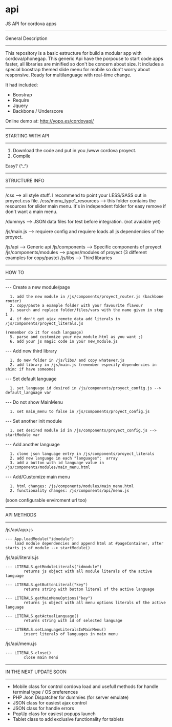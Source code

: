 api
===

JS API for cordova apps

****************************************************************************************
  General Description
****************************************************************************************

This repository is a basic estructure for build a modular app with cordova/phonegap. 
This generic Api have the porpouse to start code apps faster, all libraries are minified so don't be concern about size.
It includes a special boostrap themed slide menu for mobile so don't worry about responsive. 
Ready for multilanguage with real-time change.

It had included:
- Boostrap
- Require
- Jquery
- Backbone / Underscore

Online demo at:
http://yopo.es/cordovapi/



****************************************************************************************
  STARTING WITH API
****************************************************************************************

1. Download the code and put in you /www cordova proyect. 
2. Compile

Easy? (^_^)




****************************************************************************************
  STRUCTURE INFO
****************************************************************************************


/css --> all style stuff. I recommend to point your LESS/SASS out in proyect.css file.
/css/menu_type1_resources --> this folder contains the resources for slider main menu. 
                              It's in independent folder for easy remove if don't want a main menu.

/dummys --> JSON data files for test before integration. (not avaiable yet)

/js/main.js --> requiere config and requiere loads all js dependencies of the proyect.

/js/api --> Generic api
/js/components --> Specific components of proyect 
/js/components/modules --> pages/modules of proyect (3 different examples for copy/paste)
/js/libs --> Third libraries




****************************************************************************************
  HOW TO
****************************************************************************************

--- Create a new module/page
   
      1. add the new module in /js/components/proyect_router.js (backbone router)
      2. copy/paste a example folder with your favourite flavour
      3. search and replace folder/files/vars with the name given in step 1
      4. if don't get ajax remote data add literals in /js/components/proyect_literals.js 
                                                                      (remember do it for each language)
      5. parse and customize your new_module.html as you want ;)
      6. add your js magic code in your new_module.js

--- Add new third library

      1. do new folder in /js/libs/ and copy whatever.js
      2. add library in /js/main.js (remember especify dependencies in shim: if have someone)

--- Set default language

      1. set language id desired in /js/components/proyect_config.js --> default_language var

--- Do not show MainMenu
   
      1. set main_menu to false in /js/components/proyect_config.js
      
--- Set another init module 

      1. set desired module id in /js/components/proyect_config.js --> startModule var
      
--- Add another language

      1. clone json language entry in /js/components/proyect_literals
      2. add new language in each "languages":  array
      3. add a button with id language value in /js/components/modules/main_menu.html
      
--- Add/Customize main menu

      1. html changes: /js/components/modules/main_menu.html
      2. functionality changes: /js/components/api/menu.js
      
(soon configurable enviroment url too)





****************************************************************************************
  API METHODS
****************************************************************************************
/js/api/app.js
    
    --- App.loadModule("idmodule")
        load module dependencies and append html at #pageContainer, after starts js of module --> startModule() 

/js/api/literals.js

    --- LITERALS.getModuleLiterals("idmodule")
            returns js object with all module literals of the active language
            
    --- LITERALS.getButtonLiteral("key")
            returns string with button literal of the active language
            
    --- LITERALS.getMainMenuOptions("key")
            returns js object with all menu options literals of the active language
            
    --- LITERALS.getActualLanguage()
            returns string with id of selected language
    
    --- LITERALS.setLanguageLiteralsInMainMenu()
            insert literals of languages in main menu
        
  
/js/api/menu.js
    
    --- LITERALS.close()
            close main menú
            


            

****************************************************************************************
  IN THE NEXT UPDATE SOON
****************************************************************************************
- Mobile class for control cordova load and usefull methods for handle terminal type / OS preferences
- PHP Json Dispatcher for dummies (for server emulate)
- JSON class for easiest ajax control
- JSON class for handle errors
- PopUp class for easiest popups launch
- Tablet class to add exclusive functionality for tablets





    


